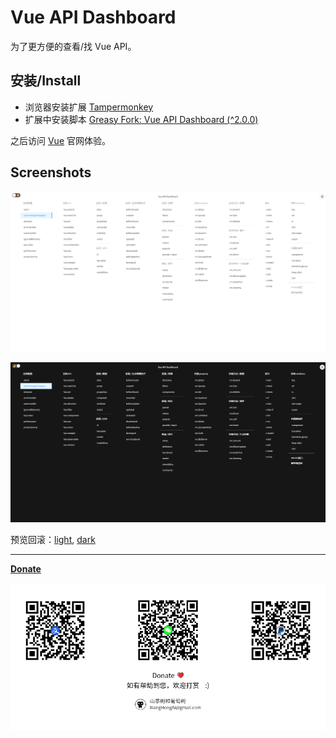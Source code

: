 # Vue API Dashboard

为了更方便的查看/找 Vue API。

## 安装/Install

- 浏览器安装扩展 [Tampermonkey](https://www.tampermonkey.net/)
- 扩展中安装脚本 [Greasy Fork: Vue API Dashboard (^2.0.0)](https://greasyfork.org/en/scripts/407601-angularjs-api-dashboard-1-0-0)

之后访问 [Vue](https://cn.vuejs.org/v2/api/) 官网体验。

## Screenshots

![无法访问 raw.githubusercontent.com](https://raw.githubusercontent.com/caringrun/assets/master/vue-api-dashboard-v2-light.png)

![无法访问 raw.githubusercontent.com](https://raw.githubusercontent.com/caringrun/assets/master/vue-api-dashboard-v2-dark.png)

预览回滚：[light](https://i.loli.net/2020/07/24/Zcap7ndzLQYlwkr.png), [dark](https://i.loli.net/2020/07/24/MsbYaQTi2HfKe8N.png)

---

**[Donate](https://i.loli.net/2020/07/24/fO2yerxqXFuZV5L.png)**

![](https://raw.githubusercontent.com/caringrun/assets/master/donate.png)
